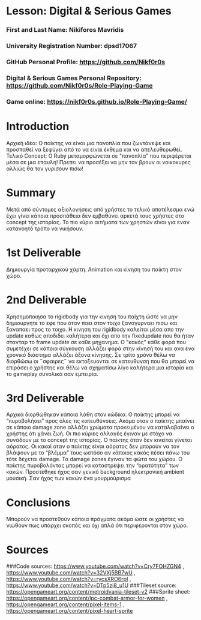 # Lesson: Digital & Serious Games

### First and Last Name: Nikiforos Mavridis
### University Registration Number: dpsd17067
### GitHub Personal Profile: https://github.com/Nikf0r0s
### Digital & Serious Games Personal Repository: https://github.com/Nikf0r0s/Role-Playing-Game
### Game online: https://nikf0r0s.github.io/Role-Playing-Game/ 

# Introduction
Αρχική ιδέα: Ο παίκτης να είναι μια πανοπλία που ζωντάνεψε και προσπαθεί να ξεφύγει από
το να είναι έκθεμα και να απελευθερωθεί.
Τελικό Concept: Ο Ruby μεταμορφώνεται σε "πανοπλία" που περιφέρεται μέσα σε μια
επαυλη! Πρεπει να προσέξει να μην τον βρουν οι νοικοκυρες αλλιώς θα τον γυρίσουν πισω!

# Summary
Μετά από σύντομες αξιολογήσεις από χρήστες το τελικό αποτέλεσμα ενώ έχει γίνει κάποια
προσπάθεια δεν εμβαθύνει αρκετά τους χρήστες στο concept της ιστορίας. Το πιο κύριο
αιτήματα των χρηστών είναι για εναν κατανοητό τρόπο να νικήσουν.


# 1st Deliverable
Δημιουργία προταρχικού χάρτη. Animation και κίνηση του παίκτη στον χώρο.

# 2nd Deliverable
Χρησημοποιησα το rigidbody για την κινηση του παίχτη ώστε να μην δημιουργητε το εφε που όταν παει στον τοιχο ξαναγυρναει πισω και ξαναπαει προς το τοιχο.
Η κινηση του rigidbody καλείται μέσα απο την update καθως αποδιδει καλήτερα και όχι απο την fixedupdate που θα ήταν στανταρ το frame update σε καθε μηχανημα.
Ο "κακός" κάθε φορά που συμετέχει σε κάποια σύγκουση αλλάζει φορά στην κίνησή του και ανα ένα χρονικό διάστημα αλλάζει άξονα κίνησης.
Σε τρίτο χρόνο θέλω να διορθώσω οι ¨σφαιρες¨ να εκτοξευονται σε κατευθυνση που θα μπορεί να επιράσει ο χρήστης και θέλω να σχηματίσω λίγο καλήτερα μια ιστορία και το gameplay συνολικά σαν εμπειρία.

# 3rd Deliverable 
Αρχικά διορθώθηκαν κάποια λάθη στον κώδικα. Ο παίκτης μπορεί να “πυροβολήσει” προς
όλες τις κατευθύνσεις. Ακόμα οταν ο παίκτης μπαίνει σε κάποιο damage zone αλλάζει
χρώματα προκειμένου να καταλαβαίνει ο χρήστης ότι χάνει ζωή.
Οι πιο κύριες αλλαγές έγιναν με στόχο να συνάδουν με το concept της ιστορίας. Ο παίκτης
όταν δεν κινείται γίνεται αόρατος. Οι κακοί οταν ο παίκτης είναι αόρατος δεν μπορούν να τον
βλάψουν με το “βλέμμα” τους ωστόσο αν κάποιος κακός πέσει πάνω του τότε δέχεται
damage. Τα damage zones έγιναν τα φώτα του χώρου. Ο παίκτης πυροβολόντας μπορεί να
καταστρέψει την “ορατότητα” των κακών.
Προστέθηκε ήχος σαν γενικό background ηλεκτρονική ambient μουσική. Σαν ήχος των
κακών ένα μουρμούρισμα

# Conclusions
Μπορούν να προστεθούν κάποια πράγματα ακόμα ώστε οι χρήστες να νιώθουν πως
υπάρχει σκοπός και όχι απλά ότι περιφέρονται στον χώρο.


# Sources
###Code sources: https://www.youtube.com/watch?v=Cry7FOHZGN4 , https://www.youtube.com/watch?v=32VXj5BB7wU , https://www.youtube.com/watch?v=rycsXRO6rpI , https://www.youtube.com/watch?v=DTp5zi8_u1U
###Tileset source: https://opengameart.org/content/metroidvania-tileset-v2 
###Sprite sheet: https://opengameart.org/content/lpc-combat-armor-for-women , https://opengameart.org/content/pixel-items-1 , https://opengameart.org/content/pixel-heart-sprite

